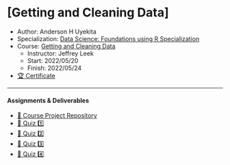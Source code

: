 # [Getting and Cleaning Data]

* Author: Anderson H Uyekita
* Specialization: [Data Science: Foundations using R Specialization](https://www.coursera.org/specializations/data-science-foundations-r)
* Course: [Getting and Cleaning Data](https://www.coursera.org/learn/data-cleaning)
    * Instructor: Jeffrey Leek
    * Start: 2022/05/20
    * Finish: 2022/05/24
* [:trophy: Certificate](https://www.coursera.org/account/accomplishments/verify/TE98YVYE35CV)

***

#### Assignments & Deliverables

* [:rocket: Course Project Repository](https://github.com/AndersonUyekita/getting-and-cleaning-data_course-project)
* [:pencil: Quiz :one:](./Week%201/getting-and-cleaning-data_quiz-1.md)
* [:pencil: Quiz :two:](getting-and-cleaning-data/blob/main/Week%202/getting-and-cleaning-data_quiz-2.md)
* [:pencil: Quiz :three:](https://github.com/AndersonUyekita/getting-and-cleaning-data/blob/main/Week%203/getting-and-cleaning-data_quiz-3.md)
* [:pencil: Quiz :four:](https://github.com/AndersonUyekita/getting-and-cleaning-data/blob/main/Week%204/getting-and-cleaning-data_quiz-4.md)

